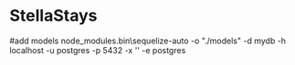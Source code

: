 # StellaStays

#add models
node_modules\.bin\sequelize-auto -o "./models" -d mydb -h localhost -u postgres -p 5432 -x '' -e postgres
